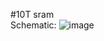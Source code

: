 #10T sram <br>
Schematic:
![image](https://github.com/user-attachments/assets/8ee4e232-7e90-4c57-a192-1797e761635c)
